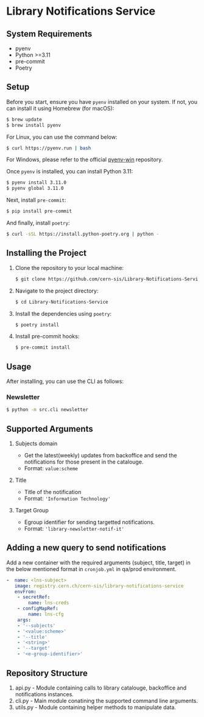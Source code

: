 # Library Notifications Service

## System Requirements

- pyenv
- Python >=3.11
- pre-commit
- Poetry

## Setup

Before you start, ensure you have `pyenv` installed on your system. If not, you can install it using Homebrew (for macOS):

```bash
$ brew update
$ brew install pyenv
```

For Linux, you can use the command below:

```bash
$ curl https://pyenv.run | bash
```

For Windows, please refer to the official [pyenv-win](https://github.com/pyenv-win/pyenv-win) repository.

Once `pyenv` is installed, you can install Python 3.11:

```bash
$ pyenv install 3.11.0
$ pyenv global 3.11.0
```

Next, install `pre-commit`:

```bash
$ pip install pre-commit
```

And finally, install `poetry`:

```bash
$ curl -sSL https://install.python-poetry.org | python -
```

## Installing the Project

1. Clone the repository to your local machine:

    ```bash
    $ git clone https://github.com/cern-sis/Library-Notifications-Service.git
    ```

2. Navigate to the project directory:

    ```bash
    $ cd Library-Notifications-Service
    ```

3. Install the dependencies using `poetry`:

    ```bash
    $ poetry install
    ```

4. Install pre-commit hooks:
    ```bash
    $ pre-commit install
    ```


## Usage

After installing, you can use the CLI as follows:

### Newsletter

```bash
$ python -m src.cli newsletter
```

## Supported Arguments

1. Subjects domain
    - Get the latest(weekly) updates from backoffice and send the notifications for those present in the catalouge.
    - Format: `value:scheme`

2. Title
    - Title of the notification
    - Format: `'Information Technology'`

3. Target Group
    - Egroup identifier for sending targetted notifications.
    - Format: `'library-newsletter-notif-it'`

## Adding a new query to send notifications

Add a new container with the required arguments (subject, title, target) in the below mentioned format in `cronjob.yml` in qa/prod environment.

```yaml
-  name: <lns-subject>
   image: registry.cern.ch/cern-sis/library-notifications-service
   envFrom:
    - secretRef:
        name: lns-creds
    - configMapRef:
        name: lns-cfg
    args:
    - '--subjects'
    - '<value:scheme>'
    - '--title'
    - '<string>'
    - '--target'
    - '<e-group-identifier>'
```

## Repository Structure

1. api.py - Module containing calls to library catalouge, backoffice and notifications instances.
2. cli.py - Main module conatining the supported command line arguments.
3. utils.py - Module containing helper methods to manipulate data.
